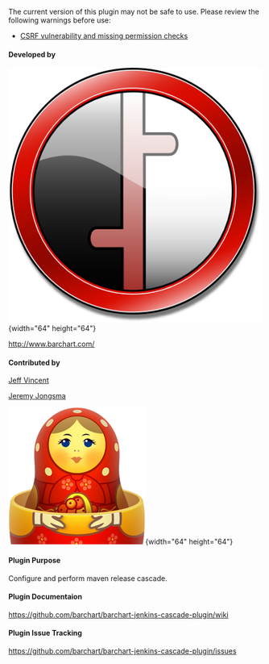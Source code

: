 The current version of this plugin may not be safe to use. Please review
the following warnings before use:

-   [CSRF vulnerability and missing permission
    checks](https://www.jenkins.io/security/advisory/2020-10-08/#SECURITY-2049)

#### Developed by

![](docs/images/barchart-logo-512x512.png){width="64"
height="64"}

<http://www.barchart.com/>

#### Contributed by

[Jeff
Vincent](https://github.com/barchart/barchart-jenkins-cascade-plugin/wiki/Brain-Dump-1)

[Jeremy
Jongsma](https://github.com/barchart/barchart-jenkins-cascade-plugin/wiki/Brain-Dump-2)

![](docs/images/red-matreshka-head.png){width="64"
height="64"}

#### Plugin Purpose

Configure and perform maven release cascade.

#### Plugin Documentaion

<https://github.com/barchart/barchart-jenkins-cascade-plugin/wiki>

#### Plugin Issue Tracking

<https://github.com/barchart/barchart-jenkins-cascade-plugin/issues>
